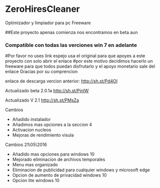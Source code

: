 # ZeroHiresCleaner
Optimizador y limpiador para pc Freeware

##Este proyecto apenas comienza nos encontramos en beta aun
### Compatible con todas las verciones win 7 en adelante

#Por favor no uses link espejo usa el original para que apoyes a este proyecto con solo abrir el enlace 
#por este motivo decidimos hacerlo un freeware para que todos puedan disfrutarlo y el apoyo monetario sale del enlace Gracias por su comprencion

enlace de descarga vercion anterior: http://sh.st/Pd4OI

Actualizado beta 2.0.1a http://sh.st/PjnlW

Actualizado V 2.1 http://sh.st/PMsZa

Cambios 

+ Añadido instalador
+ Añadimos mas opciones a la seccion 4
+ Activacion nucleos
+ Mejoras de rendimiento visula

Cambios 21\05\2016

+ Añadido mas opciones para windows 10
+ Mejorado eliminacion de archivos temporales
+ Menu mas organizado
+ Eliminacion de publicidad para cualquier windows y microsoft edge
+ Opcion de aumento de privacidad windows 10
+ Opcion lite windows 10
